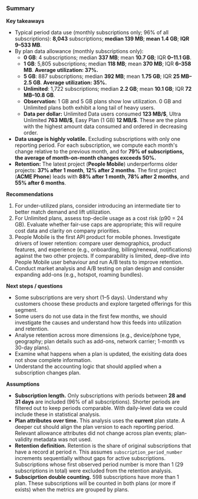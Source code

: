### Summary

**Key takeaways**

- Typical period data use (monthly subscriptions only; 96% of all subscriptions): **8,043** subscriptions; **median 139 MB**; **mean 1.4 GB**; **IQR 9–533 MB**.
- By plan data allowance (monthly subscriptions only):
  - **0 GB**: 4 subscriptions; median **337 MB**; mean **10.7 GB**; IQR **0–11.1 GB**.
  - **1 GB**: 5,805 subscriptions; median **118 MB**; mean **370 MB**; IQR **6–358 MB**. **Average utilization: 37%.**
  - **5 GB**: 887 subscriptions; median **392 MB**; mean **1.75 GB**; IQR **25 MB–2.5 GB**. **Average utilization: 35%.**
  - **Unlimited**: 1,722 subscriptions; median **2.2 GB**; mean **10.1 GB**; IQR **72 MB–10.8 GB**.
  - **Observation:** 1 GB and 5 GB plans show low utilization. 0 GB and Unlimited plans both exhibit a long tail of heavy users.
  - **Data per dollar:** Unlimited Data users consumed **123 MB/\$**, Ultra Unlimited **763 MB/\$**, Easy Plan (1 GB) **12 MB/\$**. These are the plans with the highest amount data consumed and ordered in decreasing order.
- **Data usage is highly volatile.** Excluding subscriptions with only one reporting period. For each subscription, we compute each month's change relative to the previous month, and for **79% of subscriptions, the average of month-on-month changes exceeds 50%.**
- **Retention:** The latest project (**People Mobile**) underperforms older projects: **37% after 1 month**, **12% after 2 months**. The first project (**ACME Phone**) leads with **88% after 1 month**, **78% after 2 months**, and **55% after 6 months**.

**Recommendations**

1. For under-utilized plans, consider introducing an intermediate tier to better match demand and lift utilization.
2. For Unlimited plans, assess top-decile usage as a cost risk (p90 = 24 GB). Evaluate whether fair-use caps are appropriate; this will require cost data and clarity on company priorities.
3. People Mobile is the first API product for mobile phones. Investigate drivers of lower retention: compare user demographics, product features, and experience (e.g., onboarding, billing/renewal, notifications) against the two other projects. If comparability is limited, deep-dive into People Mobile user behaviour and run A/B tests to improve retention.
4. Conduct market analysis and A/B testing on plan design and consider expanding add-ons (e.g., hotspot, roaming bundles).

**Next steps / questions**

- Some subscriptions are very short (1–5 days). Understand why customers choose these products and explore targeted offerings for this segment.
- Some users do not use data in the first few months, we should investigate the causes and understand how this feeds into utilization and retention.
- Analyse retention across more dimensions (e.g., device/phone type, geography; plan details such as add-ons, network carrier; 1-month vs 30-day plans).
- Examine what happens when a plan is updated, the exisiting data does not show complete information.
- Understand the accounting logic that should applied when a subscription changes plan.

**Assumptions**

- **Subscription length.** Only subscriptions with periods between **28 and 31 days** are included (96% of all subscriptions). Shorter periods are filtered out to keep periods comparable. With daily-level data we could include these in statistical analysis.
- **Plan attributes over time.** This analysis uses the **current** plan state. A deeper cut should align the plan version to each reporting period. Relevant allowance attributes did not change across plan events; plan-validity metadata was not used.
- **Retention definition.** Retention is the share of original subscriptions that have a record at period *n*. This assumes `subscription_period_number` increments sequentially without gaps for active subscriptions. Subscriptions whose first observed period number is more than 1 (29 subscriptions in total) were excluded from the retention analysis.
- **Subsciprtion double counting.** 598 subscriptions have more than 1 plan. These subscriptions will be counted in both plans (or more if exists) when the metrics are grouped by plans.
